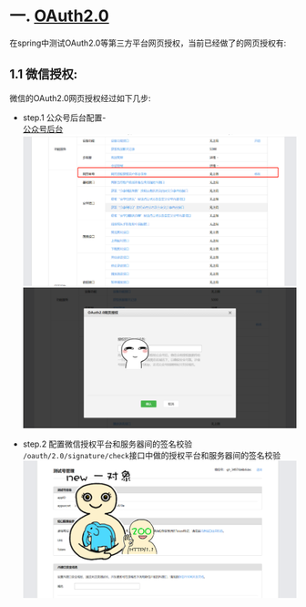 
# 一. [OAuth2.0](oauth2/src/main/java/com/zjut/study/auth/oauth2)
在spring中测试OAuth2.0等第三方平台网页授权，当前已经做了的网页授权有:   

## 1.1 微信授权:
微信的OAuth2.0网页授权经过如下几步:
+ step.1 公众号后台配置-  
[公众号后台](https://mp.weixin.qq.com/debug/cgi-bin/sandboxinfo?action=showinfo&t=sandbox/index)  
![微信公众号后台配置-修改获取用户信息的域名](./pic/微信公众号后台配置-修改获取用户信息的域名.png)   
![微信公众号后台配置-修改获取用户信息的域名配置](./pic/微信公众号后台配置-修改获取用户信息的域名1.png)

+ step.2 配置微信授权平台和服务器间的签名校验   
`/oauth/2.0/signature/check`接口中做的授权平台和服务器间的签名校验   
![微信授权平台和服务器间的签名校验配置](./pic/微信授权平台和服务器间的签名校验配置.png)   

